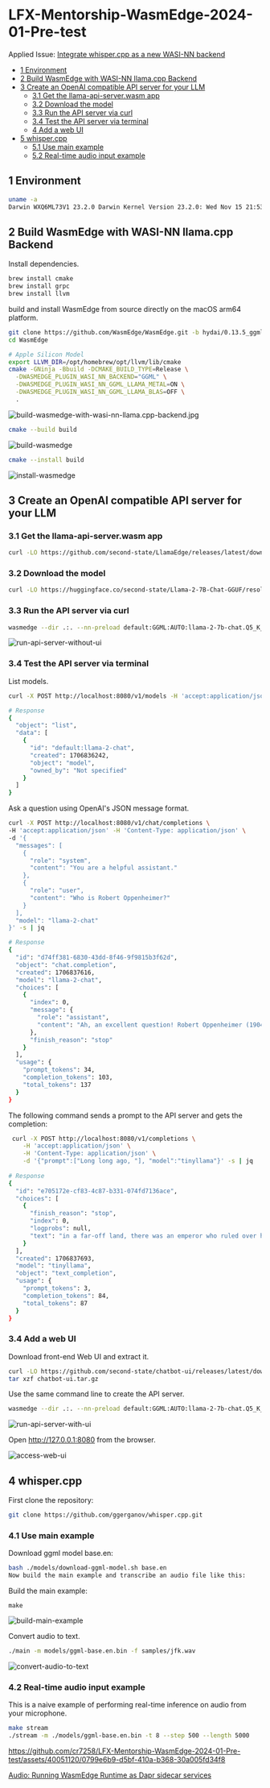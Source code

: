 # LFX-Mentorship-WasmEdge-2024-01-Pre-test 

Applied Issue: [Integrate whisper.cpp as a new WASI-NN backend](https://github.com/WasmEdge/WasmEdge/issues/3170)

* [1 Environment](#1-environment)
* [2 Build WasmEdge with WASI-NN llama.cpp Backend](#2-build-wasmedge-with-wasi-nn-llamacpp-backend)
* [3 Create an OpenAI compatible API server for your LLM](#3-create-an-openai-compatible-api-server-for-your-llm)
    * [3.1 Get the llama-api-server.wasm app](#31-get-the-llama-api-serverwasm-app)
    * [3.2 Download the model](#32-download-the-model)
    * [3.3 Run the API server via curl](#33-run-the-api-server-via-curl)
    * [3.4 Test the API server via terminal](#34-test-the-api-server-via-terminal)
    * [4 Add a web UI](#4-add-a-web-ui)
* [5 whisper.cpp](#5-whispercpp)
    * [5.1 Use main example](#51-use-main-example)
    * [5.2 Real-time audio input example](#52-real-time-audio-input-example)
## 1 Environment

```bash
uname -a
Darwin WXQ6ML73V1 23.2.0 Darwin Kernel Version 23.2.0: Wed Nov 15 21:53:18 PST 2023; root:xnu-10002.61.3~2/RELEASE_ARM64_T6000 arm64
```

## 2 Build WasmEdge with WASI-NN llama.cpp Backend

Install dependencies.

```bash
brew install cmake
brew install grpc
brew install llvm
```

build and install WasmEdge from source directly on the macOS arm64 platform.

```bash
git clone https://github.com/WasmEdge/WasmEdge.git -b hydai/0.13.5_ggml_lts 
cd WasmEdge

# Apple Silicon Model
export LLVM_DIR=/opt/homebrew/opt/llvm/lib/cmake
cmake -GNinja -Bbuild -DCMAKE_BUILD_TYPE=Release \
  -DWASMEDGE_PLUGIN_WASI_NN_BACKEND="GGML" \
  -DWASMEDGE_PLUGIN_WASI_NN_GGML_LLAMA_METAL=ON \
  -DWASMEDGE_PLUGIN_WASI_NN_GGML_LLAMA_BLAS=OFF \
  .
```

![build-wasmedge-with-wasi-nn-llama.cpp-backend.jpg](./image/build-wasmedge-with-wasi-nn-llama.cpp-backend.jpg)

```bash
cmake --build build
```

![build-wasmedge](./image/build-wasmedge.jpg)


```bash
cmake --install build
```

![install-wasmedge](./image/install-wasmedge.jpg)

## 3 Create an OpenAI compatible API server for your LLM

### 3.1 Get the llama-api-server.wasm app

```bash
curl -LO https://github.com/second-state/LlamaEdge/releases/latest/download/llama-api-server.wasm
```

### 3.2 Download the model

```bash
curl -LO https://huggingface.co/second-state/Llama-2-7B-Chat-GGUF/resolve/main/Llama-2-7b-chat-hf-Q5_K_M.gguf
```

### 3.3 Run the API server via curl

```bash
wasmedge --dir .:. --nn-preload default:GGML:AUTO:llama-2-7b-chat.Q5_K_M.gguf llama-api-server.wasm -p llama-2-chat
```

![run-api-server-without-ui](./image/run-api-server-without-ui.jpg)


### 3.4 Test the API server via terminal

List models.

```bash
curl -X POST http://localhost:8080/v1/models -H 'accept:application/json' -s | jq

# Response
{
  "object": "list",
  "data": [
    {
      "id": "default:llama-2-chat",
      "created": 1706836242,
      "object": "model",
      "owned_by": "Not specified"
    }
  ]
}
```

Ask a question using OpenAI's JSON message format.

```bash
curl -X POST http://localhost:8080/v1/chat/completions \
-H 'accept:application/json' -H 'Content-Type: application/json' \
-d '{
  "messages": [
    {
      "role": "system",
      "content": "You are a helpful assistant."
    },
    {
      "role": "user",
      "content": "Who is Robert Oppenheimer?"
    }
  ],
  "model": "llama-2-chat"
}' -s | jq

# Response
{
  "id": "d74ff381-6830-43dd-8f46-9f9815b3f62d",
  "object": "chat.completion",
  "created": 1706837616,
  "model": "llama-2-chat",
  "choices": [
    {
      "index": 0,
      "message": {
        "role": "assistant",
        "content": "Ah, an excellent question! Robert Oppenheimer (1904-1967) was a renowned American physicist and science administrator who played a crucial role in the development of the atomic bomb during World War II. He is often referred to as the \"Father of the Atomic Bomb.\"\nOppenheimer was born in New York City and grew up in a family that valued education and intellectual pursuits. He showed an early interest in science and mathematics, and"
      },
      "finish_reason": "stop"
    }
  ],
  "usage": {
    "prompt_tokens": 34,
    "completion_tokens": 103,
    "total_tokens": 137
  }
}
```

The following command sends a prompt to the API server and gets the completion:

```bash
 curl -X POST http://localhost:8080/v1/completions \
    -H 'accept:application/json' \
    -H 'Content-Type: application/json' \
    -d '{"prompt":["Long long ago, "], "model":"tinyllama"}' -s | jq
    
# Response
{
  "id": "e705172e-cf83-4c87-b331-074fd7136ace",
  "choices": [
    {
      "finish_reason": "stop",
      "index": 0,
      "logprobs": null,
      "text": "in a far-off land, there was an emperor who ruled over his people with great wisdom and kindness. He was loved by all, and he knew that his people were the key to the prosperity of his kingdom. So he decided to hold a great contest, to find the most talented and capable person in his empire.\nThe contest was announced throughout the land, and people from far and wide came to the capital city to compete. The emperor set up a special arena"
    }
  ],
  "created": 1706837693,
  "model": "tinyllama",
  "object": "text_completion",
  "usage": {
    "prompt_tokens": 3,
    "completion_tokens": 84,
    "total_tokens": 87
  }
}

```

### 3.4 Add a web UI

Download front-end Web UI and extract it.

```bash
curl -LO https://github.com/second-state/chatbot-ui/releases/latest/download/chatbot-ui.tar.gz
tar xzf chatbot-ui.tar.gz
```

Use the same command line to create the API server.

```bash
wasmedge --dir .:. --nn-preload default:GGML:AUTO:llama-2-7b-chat.Q5_K_M.gguf llama-api-server.wasm -p llama-2-chat
```

![run-api-server-with-ui](./image/run-api-server-with-ui.jpg)

Open http://127.0.0.1:8080 from the browser.

![access-web-ui](./image/access-web-ui.jpg)

## 4 whisper.cpp

First clone the repository:

```bash
git clone https://github.com/ggerganov/whisper.cpp.git
```

### 4.1 Use main example

Download ggml model base.en:

```bash
bash ./models/download-ggml-model.sh base.en
Now build the main example and transcribe an audio file like this:
```

Build the main example:

```
make
```

![build-main-example](./image/build-main-example.jpg)

Convert audio to text.

```bash
./main -m models/ggml-base.en.bin -f samples/jfk.wav
```

![convert-audio-to-text](./image/convert-audio-to-text.jpg)

### 4.2 Real-time audio input example

This is a naive example of performing real-time inference on audio from your microphone. 

```bash
make stream
./stream -m ./models/ggml-base.en.bin -t 8 --step 500 --length 5000
```

https://github.com/cr7258/LFX-Mentorship-WasmEdge-2024-01-Pre-test/assets/40051120/0799e6b9-d5bf-410a-b368-30a005fd34f8

[Audio: Running WasmEdge Runtime as Dapr sidecar services](https://www.youtube.com/watch?v=t_sQP6Qpf7U)

